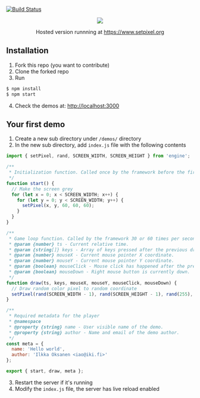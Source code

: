 [![Build Status](https://travis-ci.org/ilkkao/setpixel.js.svg?branch=master)](https://travis-ci.org/ilkkao/setpixel.js)

<p align="center">
  <img src="https://user-images.githubusercontent.com/474587/37556825-9f2c5908-29fb-11e8-98cb-56be5f4670f7.png">
</p>

<p align="center">
  Hosted version runnning at <a href="https://www.setpixel.org">https://www.setpixel.org</a>
</p>

## Installation

1. Fork this repo (you want to contribute)
2. Clone the forked repo
3. Run

```bash
$ npm install
$ npm start
```

4. Check the demos at: [http://localhost:3000](http://localhost:3000)

## Your first demo

1. Create a new sub directory under `/demos/` directory
2. In the new sub directory, add `index.js` file with the following contents

```javascript
import { setPixel, rand, SCREEN_WIDTH, SCREEN_HEIGHT } from 'engine';

/**
 * Initialization function. Called once by the framework before the first draw() call.
 */
function start() {
  // Make the screen grey
  for (let x = 0; x < SCREEN_WIDTH; x++) {
    for (let y = 0; y < SCREEN_WIDTH; y++) {
      setPixel(x, y, 60, 60, 60);
    }
  }
}

/**
 * Game loop function. Called by the framework 30 or 60 times per second when the demo is running.
 * @param {number} ts - Current relative time.
 * @param {string[]} keys - Array of keys pressed after the previous draw() call.
 * @param {number} mouseX - Current mouse pointer X coordinate.
 * @param {number} mouseY - Current mouse pointer Y coordinate.
 * @param {boolean} mouseClick - Mouse click has happened after the previous draw() call.
 * @param {boolean} mouseDown - Right mouse button is currently down.
 */
function draw(ts, keys, mouseX, mouseY, mouseClick, mouseDown) {
  // Draw random color pixel to random coordinate
  setPixel(rand(SCREEN_WIDTH - 1), rand(SCREEN_HEIGHT - 1), rand(255), rand(255), rand(255));
}

/**
 * Required metadata for the player
 * @namespace
 * @property {string} name - User visible name of the demo.
 * @property {string} author - Name and email of the demo author.
 */
const meta = {
  name: 'Hello world',
  author: 'Ilkka Oksanen <iao@iki.fi>'
};

export { start, draw, meta };
```

3. Restart the server if it's running
4. Modify the `index.js` file, the server has live reload enabled
